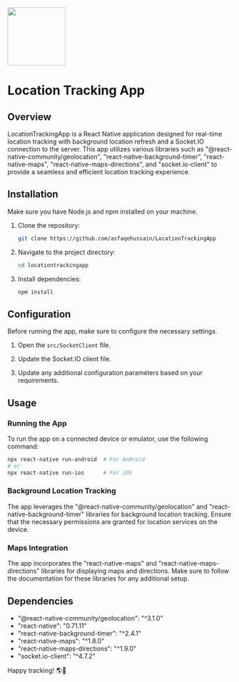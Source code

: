 
<img src="https://github.com/asfaqehussain/LocationTrackingApp/assets/51645676/b5af9aa7-7a44-43e3-8370-ce30b2d5d1f6" width="130" height="130">

# Location Tracking App


## Overview

LocationTrackingApp is a React Native application designed for real-time location tracking with background location refresh and a Socket.IO connection to the server. This app utilizes various libraries such as "@react-native-community/geolocation", "react-native-background-timer", "react-native-maps", "react-native-maps-directions", and "socket.io-client" to provide a seamless and efficient location tracking experience.

## Installation

Make sure you have Node.js and npm installed on your machine.

1. Clone the repository:

   ```bash
   git clone https://github.com/asfaqehussain/LocationTrackingApp
   ```

2. Navigate to the project directory:

   ```bash
   cd locationtrackingapp
   ```

3. Install dependencies:

   ```bash
   npm install
   ```

## Configuration

Before running the app, make sure to configure the necessary settings.

1. Open the `src/SocketClient` file.

2. Update the Socket.IO client file.

3. Update any additional configuration parameters based on your requirements.

## Usage

### Running the App

To run the app on a connected device or emulator, use the following command:

```bash
npx react-native run-android  # For Android
# or
npx react-native run-ios      # For iOS
```

### Background Location Tracking

The app leverages the "@react-native-community/geolocation" and "react-native-background-timer" libraries for background location tracking. Ensure that the necessary permissions are granted for location services on the device.

### Maps Integration

The app incorporates the "react-native-maps" and "react-native-maps-directions" libraries for displaying maps and directions. Make sure to follow the documentation for these libraries for any additional setup.

## Dependencies

- "@react-native-community/geolocation": "^3.1.0"
- "react-native": "0.71.11"
- "react-native-background-timer": "^2.4.1"
- "react-native-maps": "^1.8.0"
- "react-native-maps-directions": "^1.9.0"
- "socket.io-client": "^4.7.2"

Happy tracking! 🌎🚀
